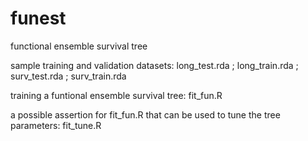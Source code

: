 # funest
functional ensemble survival tree

sample training and validation datasets:
long_test.rda ; long_train.rda ; surv_test.rda ; surv_train.rda

training a funtional ensemble survival tree:
fit_fun.R

a possible assertion for fit_fun.R that can be used to tune the tree parameters:
fit_tune.R
